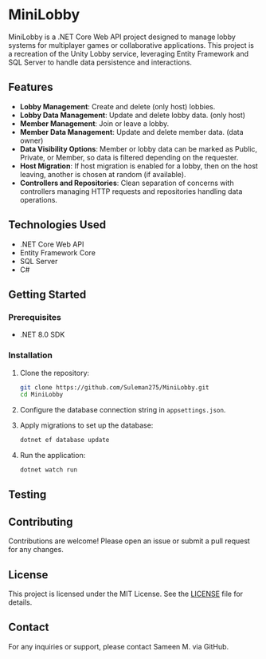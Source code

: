 # MiniLobby

MiniLobby is a .NET Core Web API project designed to manage lobby systems for multiplayer games or collaborative applications. This project is a recreation of the Unity Lobby service, leveraging Entity Framework and SQL Server to handle data persistence and interactions.

## Features

- **Lobby Management**: Create and delete (only host) lobbies.
- **Lobby Data Management**: Update and delete lobby data. (only host)
- **Member Management**: Join or leave a lobby.
- **Member Data Management**: Update and delete member data. (data owner)
- **Data Visibility Options**: Member or lobby data can be marked as Public, Private, or Member, so data is filtered depending on the requester.
- **Host Migration**: If host migration is enabled for a lobby, then on the host leaving, another is chosen at random (if available).
- **Controllers and Repositories**: Clean separation of concerns with controllers managing HTTP requests and repositories handling data operations.

## Technologies Used

- .NET Core Web API
- Entity Framework Core
- SQL Server
- C#

## Getting Started

### Prerequisites

- .NET 8.0 SDK

### Installation

1. Clone the repository:
    ```sh
    git clone https://github.com/Suleman275/MiniLobby.git
    cd MiniLobby
    ```
2. Configure the database connection string in `appsettings.json`.

3. Apply migrations to set up the database:
    ```sh
    dotnet ef database update
    ```

4. Run the application:
    ```sh
    dotnet watch run
    ```

## Testing

## Contributing

Contributions are welcome! Please open an issue or submit a pull request for any changes.

## License

This project is licensed under the MIT License. See the [LICENSE](LICENSE) file for details.

## Contact

For any inquiries or support, please contact Sameen M. via GitHub.
